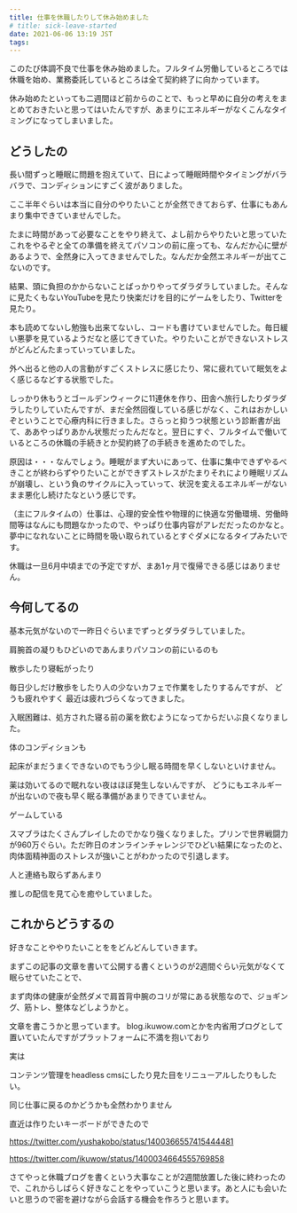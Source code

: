 ```yaml
---
title: 仕事を休職したりして休み始めました
# title: sick-leave-started
date: 2021-06-06 13:19 JST
tags: 
---
```


このたび体調不良で仕事を休み始めました。フルタイム労働しているところでは休職を始め、業務委託しているところは全て契約終了に向かっています。

休み始めたといっても二週間ほど前からのことで、もっと早めに自分の考えをまとめておきたいと思ってはいたんですが、あまりにエネルギーがなくこんなタイミングになってしまいました。

## どうしたの
長い間ずっと睡眠に問題を抱えていて、日によって睡眠時間やタイミングがバラバラで、コンディションにすごく波がありました。

ここ半年ぐらいは本当に自分のやりたいことが全然できておらず、仕事にもあんまり集中できていませんでした。

たまに時間があって必要なことをやり終えて、よし前からやりたいと思っていたこれをやるぞと全ての準備を終えてパソコンの前に座っても、なんだか心に壁があるようで、全然身に入ってきませんでした。なんだか全然エネルギーが出てこないのです。

結果、頭に負担のかからないことばっかりやってダラダラしていました。そんなに見たくもないYouTubeを見たり快楽だけを目的にゲームをしたり、Twitterを見たり。

本も読めてないし勉強も出来てないし、コードも書けていませんでした。毎日緩い悪夢を見ているようだなと感じてきていた。やりたいことができないストレスがどんどんたまっていっていました。

外へ出ると他の人の言動がすごくストレスに感じたり、常に疲れていて眠気をよく感じるなどする状態でした。

しっかり休もうとゴールデンウィークに11連休を作り、田舎へ旅行したりダラダラしたりしていたんですが、まだ全然回復している感じがなく、これはおかしいぞということで心療内科に行きました。さらっと抑うつ状態という診断書が出て、ああやっぱりあかん状態だったんだなと。翌日にすぐ、フルタイムで働いているところの休職の手続きとか契約終了の手続きを進めたのでした。

原因は・・・なんでしょう。睡眠がまず大いにあって、仕事に集中できずやるべきことが終わらずやりたいことができずストレスがたまりそれにより睡眠リズムが崩壊し、という負のサイクルに入っていって、状況を変えるエネルギーがないまま悪化し続けたなという感じです。

（主にフルタイムの）仕事は、心理的安全性や物理的に快適な労働環境、労働時間等はなんにも問題なかったので、やっぱり仕事内容がアレだだったのかなと。夢中になれないことに時間を吸い取られているとすぐダメになるタイプみたいです。

休職は一旦6月中頃までの予定ですが、まあ1ヶ月で復帰できる感じはありません。

## 今何してるの

基本元気がないので一昨日ぐらいまでずっとダラダラしていました。

肩腕首の凝りもひどいのであんまりパソコンの前にいるのも

散歩したり寝転がったり

毎日少しだけ散歩をしたり人の少ないカフェで作業をしたりするんですが、
どうも疲れやすく
最近は疲れづらくなってきました。

入眠困難は、処方された寝る前の薬を飲むようになってからだいぶ良くなりました。

体のコンディションも

起床がまだうまくできないのでもう少し眠る時間を早くしないといけません。

薬は効いてるので眠れない夜はほぼ発生しないんですが、
どうにもエネルギーが出ないので夜も早く眠る準備があまりできていません。


ゲームしている

スマブラはたくさんプレイしたのでかなり強くなりました。プリンで世界戦闘力が960万ぐらい。ただ昨日のオンラインチャレンジでひどい結果になったのと、肉体面精神面のストレスが強いことがわかったので引退します。

人と連絡も取らずあんまり

推しの配信を見て心を癒やしていました。

## これからどうするの

好きなことややりたいことををどんどんしていきます。

まずこの記事の文章を書いて公開する書くというのが2週間ぐらい元気がなくて眠らせていたことで、

まず肉体の健康が全然ダメで肩首背中腕のコリが常にある状態なので、ジョギング、筋トレ、整体などしようかと。

文章を書こうかと思っています。
blog.ikuwow.comとかを内省用ブログとして置いていたんですがプラットフォームに不満を抱いており

実は

コンテンツ管理をheadless cmsにしたり見た目をリニューアルしたりもしたい。

同じ仕事に戻るのかどうかも全然わかりません

直近は作りたいキーボードができたので

https://twitter.com/yushakobo/status/1400366557415444481

https://twitter.com/ikuwow/status/1400034664555769858

さてやっと休職ブログを書くという大事なことが2週間放置した後に終わったので、これからしばらく好きなことをやっていこうと思います。あと人にも会いたいと思うので密を避けながら会話する機会を作ろうと思います。
